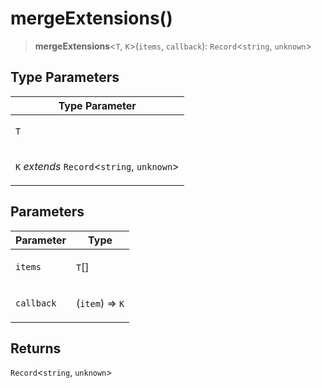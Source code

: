 # mergeExtensions()

> **mergeExtensions**\<`T`, `K`\>(`items`, `callback`): `Record`\<`string`, `unknown`\>

## Type Parameters

<table>
<thead>
<tr>
<th>Type Parameter</th>
</tr>
</thead>
<tbody>
<tr>
<td>

`T`

</td>
</tr>
<tr>
<td>

`K` _extends_ `Record`\<`string`, `unknown`\>

</td>
</tr>
</tbody>
</table>

## Parameters

<table>
<thead>
<tr>
<th>Parameter</th>
<th>Type</th>
</tr>
</thead>
<tbody>
<tr>
<td>

`items`

</td>
<td>

`T`[]

</td>
</tr>
<tr>
<td>

`callback`

</td>
<td>

(`item`) => `K`

</td>
</tr>
</tbody>
</table>

## Returns

`Record`\<`string`, `unknown`\>
